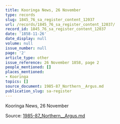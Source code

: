 ```yaml
---
title: Kooringa News, 26 November
type: records
slug: 1845_76_sa_register_content_12037
url: /records/1845_76_sa_register_content_12037/
record_id: 1845_76_sa_register_content_12037
date: '1858-11-26'
date_display: null
volume: null
issue_number: null
page: '2'
article_type: other
issue_reference: 26 November 1858, page 2
people_mentioned: []
places_mentioned:
- Kooringa
topics: []
source_document: 1985-87_Northern__Argus.md
publication_slug: sa-register
---
```


Kooringa News, 26 November

Source: [1985-87_Northern__Argus.md](/downloads/markdown/1985-87_Northern__Argus.md)

